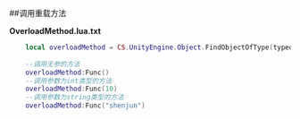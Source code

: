 ##调用重载方法

**OverloadMethod.lua.txt**

```lua
    local overloadMethod = CS.UnityEngine.Object.FindObjectOfType(typeof(CS.shenjun.OverLoadMethod))
    
    --调用无参的方法
    overloadMethod:Func()
    --调用参数为int类型的方法
    overloadMethod:Func(10)
    --调用参数为string类型的方法
    overloadMethod:Func("shenjun")
```